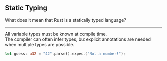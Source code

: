 ## Static Typing

What does it mean that Rust is a statically typed language?

---

All variable types must be known at compile time.  
The compiler can often infer types, but explicit annotations are needed when multiple types are possible.

```rust
let guess: u32 = "42".parse().expect("Not a number!");
```

